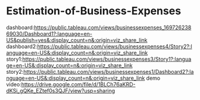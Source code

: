 # Estimation-of-Business-Expenses
dashboard:https://public.tableau.com/views/businessexpenses_16972623869030/Dashboard1?:language=en-US&publish=yes&:display_count=n&:origin=viz_share_link
dashboard2:https://public.tableau.com/views/businessexpenses4/Story2?:language=en-US&:display_count=n&:origin=viz_share_link
story1:https://public.tableau.com/views/businessexpenses3/Story1?:language=en-US&:display_count=n&:origin=viz_share_link
story2:https://public.tableau.com/views/businessexpenses1/Dashboard2?:language=en-US&:display_count=n&:origin=viz_share_link
demo video:https://drive.google.com/file/d/1BLCh76aKRD-dKSi_gQKe_EZtef0s3QJF/view?usp=sharing
